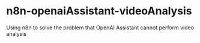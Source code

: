 # n8n-openaiAssistant-videoAnalysis
Using n8n to solve the problem that OpenAI Assistant cannot perform video analysis
